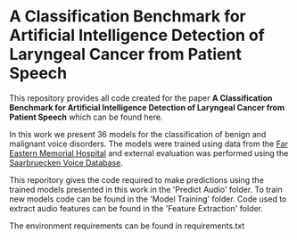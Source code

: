 # A Classification Benchmark for Artificial Intelligence Detection of Laryngeal Cancer from Patient Speech

This repository provides all code created for the paper **A Classification Benchmark for Artificial Intelligence Detection of Laryngeal Cancer from Patient Speech** which can be found here. 

In this work we present 36 models for the classification of benign and malignant voice disorders. The models were trained using data from the [Far Eastern Memorial Hospital](http://www.femh-voice-database.org) and external evaluation was performed using the [Saarbruecken Voice Database](https://stimmdb.coli.uni-saarland.de/help_en.php4).

This reporitory gives the code required to make predictions using the trained models presented in this work in the 'Predict Audio' folder. To train new models code can be found in the 'Model Training' folder. Code used to extract audio features can be found in the 'Feature Extraction' folder.

The environment requirements can be found in requirements.txt
 

